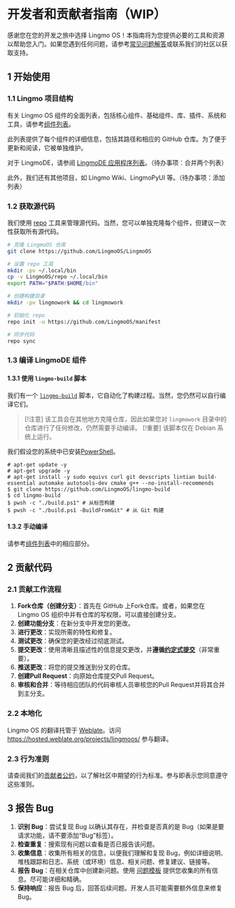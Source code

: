 # 开发者和贡献者指南（WIP）

感谢您在您的开发之旅中选择 Lingmo OS！本指南将为您提供必要的工具和资源以帮助您入门。如果您遇到任何问题，请参考[常见问题解答](faq.md)或联系我们的社区以获取支持。

## 1 开始使用

### 1.1 Lingmo 项目结构

有关 Lingmo OS 组件的全面列表，包括核心组件、基础组件、库、插件、系统和工具，请参考[组件列表](component-list.md)。

此列表提供了每个组件的详细信息，包括其路径和相应的 GitHub 仓库。为了便于更新和阅读，它被单独维护。

对于 LingmoDE，请参阅 [LingmoDE 应用程序列表](list-of-lingmode-applications)。（待办事项：合并两个列表）

此外，我们还有其他项目，如 Lingmo Wiki、LingmoPyUI 等。（待办事项：添加列表）

### 1.2 获取源代码

我们使用 [repo](https://source.android.com/setup/develop/repo) 工具来管理源代码。当然，您可以单独克隆每个组件，但建议一次性获取所有源代码。

```sh
# 克隆 LingmoOS 仓库
git clone https://github.com/LingmoOS/LingmoOS

# 设置 repo 工具
mkdir -pv ~/.local/bin
cp -v LingmoOS/repo ~/.local/bin
export PATH="$PATH:$HOME/bin"

# 创建构建目录
mkdir -pv lingmowork && cd lingmowork

# 初始化 repo
repo init -u https://github.com/LingmoOS/manifest

# 同步代码
repo sync
```

### 1.3 编译 LingmoDE 组件

#### 1.3.1 使用 `lingmo-build` 脚本

我们有一个 [`lingmo-build`](https://github.com/LingmoOS/lingmo-build) 脚本，它自动化了构建过程。当然，您仍然可以自行编译它们。

> [!注意]
> 该工具会在其他地方克隆仓库，因此如果您对 `lingmowork` 目录中的仓库进行了任何修改，仍然需要手动编译。
> [!重要]
> 该脚本仅在 Debian 系统上运行。

我们假设您的系统中已安装[PowerShell](https://github.com/PowerShell/PowerShell)。

```console
# apt-get update -y
# apt-get upgrade -y
# apt-get install -y sudo equivs curl git devscripts lintian build-essential automake autotools-dev cmake g++ --no-install-recommends
$ git clone https://github.com/LingmoOS/lingmo-build
$ cd lingmo-build
$ pwsh -c "./build.ps1" # 从标签构建
$ pwsh -c "./build.ps1 -BuildFromGit" # 从 Git 构建
```

#### 1.3.2 手动编译

请参考[组件列表](component-list)中的相应部分。

## 2 贡献代码

### 2.1 贡献工作流程

1. **Fork仓库（创建分支）**：首先在 GitHub 上Fork仓库。或者，如果您在 Lingmo OS 组织中并有仓库的写权限，可以直接创建分支。
2. **创建功能分支**：在新分支中开发您的更改。
3. **进行更改**：实现所需的特性和修复。
4. **测试更改**：确保您的更改经过彻底测试。
5. **提交更改**：使用清晰且描述性的信息提交更改，并**遵循[约定式提交](https://www.conventionalcommits.org/zh-hans/v1.0.0/)**（非常重要）。
6. **推送更改**：将您的提交推送到分叉的仓库。
7. **创建Pull Request**：向原始仓库提交Pull Request。
8. **审核和合并**：等待相应团队的代码审核人员审核您的Pull Request并将其合并到主分支。

### 2.2 本地化

Lingmo OS 的翻译托管于 [Weblate](https://hosted.weblate.org/)。访问 <https://hosted.weblate.org/projects/lingmoos/> 参与翻译。

### 2.3 行为准则

请查阅我们的[贡献者公约](code-of-conduct.md)，以了解社区中期望的行为标准。参与即表示您同意遵守这些准则。

## 3 报告 Bug

1. **识别 Bug**：尝试复现 Bug 以确认其存在，并检查是否真的是 Bug（如果是要请求功能，请不要添加“Bug”标签）。
2. **检查重复**：搜索现有问题以查看是否已报告该问题。
3. **收集信息**：收集所有相关的信息，以便我们理解和复现 Bug，例如详细说明、堆栈跟踪和日志、系统（或环境）信息、相关问题、修复建议、链接等。
4. **报告 Bug**：在相关仓库中创建新问题。使用 [问题模板](https://github.com/LingmoOS/.github/blob/main/issue_template.md) 提供您收集的所有信息。尽可能详细和精确。
5. **保持响应**：报告 Bug 后，回答后续问题。开发人员可能需要额外信息来修复 Bug。
